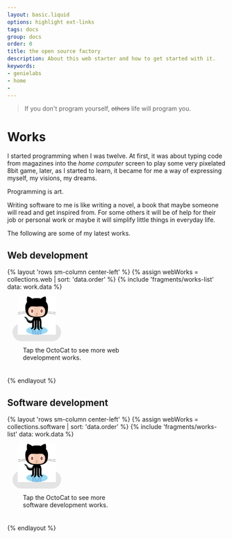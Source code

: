 ```yaml
---
layout: basic.liquid
options: highlight ext-links
tags: docs
group: docs
order: 0
title: the open source factory
description: About this web starter and how to get started with it.
keywords:
- genielabs
- home
- 
---
```


<div layout="row center-center">
  <blockquote>
    If you don't program yourself, <del>others</del> life will program you.
  </blockquote>
</div>

# Works

I started programming when I was twelve. At first, it was about typing code from magazines into
the *home computer* screen to play some very pixelated 8bit game, later, as I started to learn,
it became for me a way of expressing myself, my visions, my dreams.

Programming is art.

Writing software to me is like writing a novel, a book that maybe someone will
read and get inspired from. For some others it will be of help for their job or personal work or maybe
it will simplify little things in everyday life.

The following are some of my latest works.

## Web development

{% layout 'rows sm-column center-left' %}
  {% assign webWorks = collections.web | sort: 'data.order' %}
  {% include 'fragments/works-list' data: work.data %}
  <div style="min-width: 288px; max-width: 288px; margin:12px">
    <div layout="column center-center">
      <a href="https://github.com/zuixjs" style="border-radius: 56px; background-color: rgba(180,180,180, 0.35); padding: 12px;"><img src="images/github-octocat.svg" width="88" height="88"></a>
      <div style="padding:24px">Tap the OctoCat to see more web development works.</div>
    </div>
  </div>
{% endlayout %}

## Software development

{% layout 'rows sm-column center-left' %}
  {% assign webWorks = collections.software | sort: 'data.order' %}
  {% include 'fragments/works-list' data: work.data %}
  <div style="min-width: 288px; max-width: 288px; margin:12px">
    <div layout="column center-center">
      <a href="https://github.com/genielabs" style="border-radius: 56px; background-color: rgba(180,180,180, 0.35); padding: 12px;"><img src="images/github-octocat.svg" width="88" height="88"></a>
      <div style="padding:24px">Tap the OctoCat to see more software development works.</div>
    </div>
  </div>
{% endlayout %}
